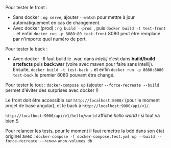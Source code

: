Pour tester le front : 

- Sans docker : `ng serve`, ajouter `--watch` pour mettre à jour automatiquement en cas de changement.
- Avec docker (prod) : `ng build --prod `, puis `docker build -t test-front .` et enfin `docker run -p 8080:80 test-front` 8080 peut être remplacé par n'importe quel numéro de port.

Pour tester le back :

- Avec docker : Il faut build le .war, dans *intellij* c'est dans **build/build artefacts** puis **back:war** (voire avec maven pour faire sans intellij). Ensuite, `docker build -t test-back .` et enfin `docker run -p 8080:8080 test-back` le premier 8080 pouvant être changé.



Pour tester le tout : `docker-compose up` (ajouter `--force-recreate --build` permet d'éviter des surprises avec docker !)

Le front doit être accessible sur `http://localhost:8080/` (pour le moment projet de base angular), et le back à `http://localhost:9000/api/v1/`.

`http://localhost:9000/api/v1/hello/world` affiche *hello world !* si tout va bien.S

Pour relancer les tests, pour le moment il faut remettre la bdd dans son état originel avec : `docker-compose -f docker-compose.test.yml up --build --force-recreate --renew-anon-volumes db`